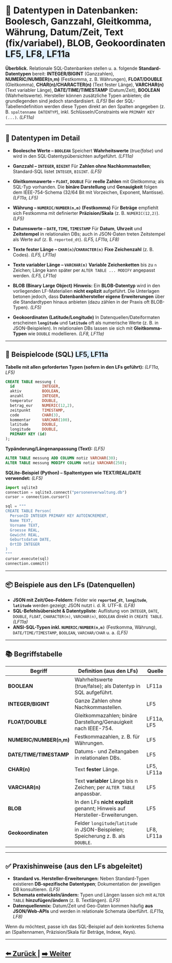 # 🧮 Datentypen in Datenbanken: Boolesch, Ganzzahl, Gleitkomma, Währung, Datum/Zeit, Text (fix/variabel), BLOB, Geokoordinaten <span style="background:#e0f0ff;">LF5, LF8, LF11a</span>

**Überblick.** Relationale SQL-Datenbanken stellen u. a. folgende **Standard-Datentypen** bereit: **INTEGER/BIGINT** (Ganzzahlen), **NUMERIC/NUMBER(n,m)** (Festkomma, z. B. Währungen), **FLOAT/DOUBLE** (Gleitkomma), **CHAR(n)/CHARACTER(n)** (Text fester Länge), **VARCHAR(n)** (Text variabler Länge), **DATE/TIME/TIMESTAMP** (Datum/Zeit), **BOOLEAN** (Wahrheitswerte). Hersteller können zusätzliche Typen anbieten; die grundlegenden sind jedoch standardisiert. *(LF5)* 
Bei der SQL-Tabellendefinition werden diese Typen direkt an den Spalten angegeben (z. B. `spaltenname DATENTYP`), inkl. Schlüsseln/Constraints wie `PRIMARY KEY (...)`. *(LF11a)* 

---

## 🔎 Datentypen im Detail

* **Boolesche Werte – `BOOLEAN`**
  Speichert **Wahrheitswerte** (*true/false*) und wird in den SQL-Datentypübersichten aufgeführt. *(LF11a)* 

* **Ganzzahl – `INTEGER`, `BIGINT`**
  Für **Zahlen ohne Nachkommastellen**; Standard-SQL listet `INTEGER`, `BIGINT`. *(LF5)* 

* **Gleitkommawerte – `FLOAT`, `DOUBLE`**
  Für **reelle Zahlen** mit Gleitkomma; als SQL-Typ vorhanden. Die **binäre Darstellung** und **Genauigkeit** folgen dem IEEE-754-Schema (32/64 Bit mit Vorzeichen, Exponent, Mantisse). *(LF11a, LF5)*

* **Währung – `NUMERIC/NUMBER(n,m)` (Festkomma)**
  Für **Beträge** empfiehlt sich Festkomma mit definierter **Präzision/Skala** (z. B. `NUMERIC(12,2)`). *(LF5)* 

* **Datumswerte – `DATE`, `TIME`, `TIMESTAMP`**
  Für **Datum**, **Uhrzeit** und **Zeitstempel** in relationalen DBs; auch in JSON-Daten treten Zeitstempel als Werte auf (z. B. `reported_dt`). *(LF5, LF11a, LF8)*

* **Texte fester Länge – `CHAR(n)`/`CHARACTER(n)`**
  **Fixe Zeichenzahl** (z. B. Codes). *(LF5, LF11a)*

* **Texte variabler Länge – `VARCHAR(n)`**
  **Variable Zeichenketten** bis zu `n` Zeichen; Länge kann später per `ALTER TABLE ... MODIFY` angepasst werden. *(LF5, LF11a)*

* **BLOB (Binary Large Object)**
  **Hinweis:** Ein **BLOB-Datentyp** wird in den vorliegenden LF-Materialien **nicht explizit** aufgeführt. Die Unterlagen betonen jedoch, dass **Datenbankhersteller eigene Erweiterungen** über die Standardtypen hinaus anbieten (dazu zählen in der Praxis oft BLOB-Typen). *(LF5)* 

* **Geokoordinaten (Latitude/Longitude)**
  In Datenquellen/Dateiformaten erscheinen **`longitude`** und **`latitude`** oft als numerische Werte (z. B. in JSON-Beispielen). In relationalen DBs lassen sie sich mit **Gleitkomma-Typen** wie `DOUBLE` modellieren. *(LF8, LF11a)*

---

## 🧪 Beispielcode (SQL) <span style="background:#e0f0ff;">LF5, LF11a</span>

**Tabelle mit allen geforderten Typen (sofern in den LFs geführt):** *(LF11a, LF5)*

```sql
CREATE TABLE messung (
  id            INTEGER,
  aktiv         BOOLEAN,
  anzahl        INTEGER,
  temperatur    DOUBLE,
  betrag_eur    NUMERIC(12,2),
  zeitpunkt     TIMESTAMP,
  code          CHAR(3),
  kommentar     VARCHAR(100),
  latitude      DOUBLE,
  longitude     DOUBLE,
  PRIMARY KEY (id)
);
```

**Typänderung/Längenanpassung (Text):** *(LF5)* 

```sql
ALTER TABLE messung ADD COLUMN notiz VARCHAR(30);
ALTER TABLE messung MODIFY COLUMN notiz VARCHAR(250);
```

**SQLite-Beispiel (Python) – Spaltentypen wie TEXT/REAL/DATE verwendet:** *(LF5)* 

```python
import sqlite3
connection = sqlite3.connect("personenverwaltung.db")
cursor = connection.cursor()

sql = """
CREATE TABLE Person(
  PersonID INTEGER PRIMARY KEY AUTOINCREMENT,
  Name TEXT,
  Vorname TEXT,
  Groesse REAL,
  Gewicht REAL,
  Geburtsdatum DATE,
  OrtID INTEGER
)
"""
cursor.execute(sql)
connection.commit()
```

---

## 📦 Beispiele aus den LFs (Datenquellen)

* **JSON mit Zeit/Geo-Feldern**: Felder wie **`reported_dt`**, **`longitude`**, **`latitude`** werden gezeigt; JSON nutzt i. d. R. UTF-8. *(LF8)* 
* **SQL-Befehlsübersicht & Datentypliste**: Auflistung von `INTEGER`, `DATE`, `DOUBLE`, `FLOAT`, `CHARACTER(n)`, `VARCHAR(n)`, `BOOLEAN` direkt in `CREATE TABLE`. *(LF11a)* 
* **ANSI-SQL-Typen inkl. `NUMERIC/NUMBER(n,m)`** (Festkomma, Währung), `DATE/TIME/TIMESTAMP`, `BOOLEAN`, `VARCHAR/CHAR` u. a. *(LF5)* 

---

## 📚 Begriffstabelle

| Begriff                 | Definition (aus den LFs)                                                          | Quelle     |
| ----------------------- | --------------------------------------------------------------------------------- | ---------- |
| **BOOLEAN**             | Wahrheitswerte (true/false); als Datentyp in SQL aufgeführt.                      | LF11a      |
| **INTEGER/BIGINT**      | Ganze Zahlen ohne Nachkommastellen.                                               | LF5        |
| **FLOAT/DOUBLE**        | Gleitkommazahlen; binäre Darstellung/Genauigkeit nach IEEE-754.                   | LF11a, LF5 |
| **NUMERIC/NUMBER(n,m)** | Festkommazahlen, z. B. für Währungen.                                             | LF5        |
| **DATE/TIME/TIMESTAMP** | Datums- und Zeitangaben in relationalen DBs.                                      | LF5        |
| **CHAR(n)**             | Text **fester** Länge.                                                            | LF5, LF11a |
| **VARCHAR(n)**          | Text **variabler** Länge bis n Zeichen; per `ALTER TABLE` anpassbar.              | LF5        |
| **BLOB**                | In den LFs **nicht explizit** genannt; Hinweis auf Hersteller-Erweiterungen.      | LF5        |
| **Geokoordinaten**      | Felder `longitude`/`latitude` in JSON-Beispielen; Speicherung z. B. als `DOUBLE`. | LF8, LF11a |

---

## ✅ Praxishinweise (aus den LFs abgeleitet)

* **Standard vs. Hersteller-Erweiterungen:** Neben Standard-Typen existieren **DB-spezifische Datentypen**; Dokumentation der jeweiligen DB konsultieren. *(LF5)* 
* **Schemata entwickeln/ändern:** Typen und Längen lassen sich mit `ALTER TABLE` **hinzufügen/ändern** (z. B. Textlängen). *(LF5)* 
* **Datenquellenmix:** Datum/Zeit und Geo-Daten kommen häufig **aus JSON/Web-APIs** und werden in relationale Schemata überführt. *(LF11a, LF8)*

Wenn du möchtest, passe ich das SQL-Beispiel auf dein konkretes Schema an (Spaltennamen, Präzision/Skala für Beträge, Indexe, Keys).


---

## [⬅️ Zurück ](./1-Relationale-und-NoSQL-Datenbanken.md) | [➡️ Weiter](./3-Anomalien-und-Redundanzen.md)